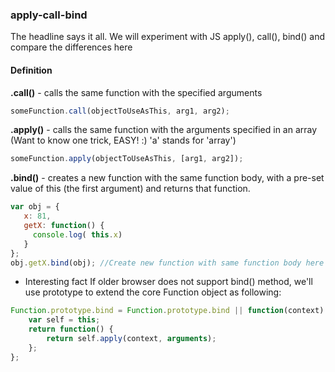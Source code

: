 ### apply-call-bind

The headline says it all. We will experiment with JS apply(), call(), bind() and compare the differences here

#### Definition

**.call()**  - calls the same function with the specified arguments
```javascript
someFunction.call(objectToUseAsThis, arg1, arg2);
```

**.apply()** - calls the same function with the arguments specified in an array (Want to know one trick, EASY! :) 'a' stands for 'array')
```javascript
someFunction.apply(objectToUseAsThis, [arg1, arg2]);
```

**.bind()**  - creates a new function with the same function body, with a pre-set value of this (the first argument) and returns that function.
```javascript
var obj = {
   x: 81,
   getX: function() {
     console.log( this.x)
   }
};
obj.getX.bind(obj); //Create new function with same function body here
```

* Interesting fact
If older browser does not support bind() method, we'll use prototype to extend the core Function object as following:

```javascript
Function.prototype.bind = Function.prototype.bind || function(context) {
    var self = this;
    return function() {
        return self.apply(context, arguments);
    };
};
```

